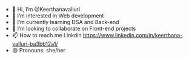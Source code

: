 - 👋 Hi, I’m @Keerthanavalluri
- 👀 I’m interested in Web development
- 🌱 I’m currently learning DSA and Back-end
- 💞️ I’m looking to collaborate on Front-end projects
- 📫 How to reach me Linkdin https://www.linkedin.com/in/keerthana-valluri-ba3bb12a1/
- 😄 Pronouns: she/her


<!---
Keerthanavalluri/Keerthanavalluri is a ✨ special ✨ repository because its `README.md` (this file) appears on your GitHub profile.
You can click the Preview link to take a look at your changes.
--->

